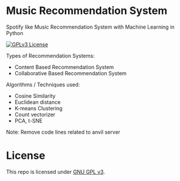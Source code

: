 
# Music Recommendation System 
Spotify like Music Recommendation System with Machine Learning in Python

[![GPLv3 License](https://img.shields.io/badge/License-GPL%20v3-blue.svg)](https://opensource.org/licenses/)

Types of Recommendation Systems:
- Content Based Recommendation System
- Collaborative Based Recommendation System

Algorithms / Techniques used:
- Cosine Similarity
- Euclidean distance
- K-means Clustering
- Count vectorizer
- PCA, t-SNE

Note: Remove code lines related to anvil server
# License
This repo is licensed under [GNU GPL v3](https://choosealicense.com/licenses/gpl-3.0/).

